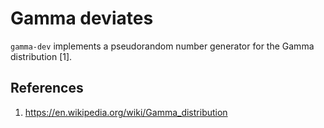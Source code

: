 # Gamma deviates
`gamma-dev` implements a pseudorandom number generator for the
Gamma distribution [1].

## References
1. https://en.wikipedia.org/wiki/Gamma_distribution

